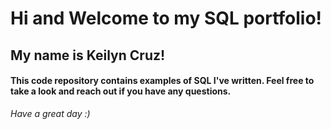   # Hi and Welcome to my SQL portfolio!

  ## My name is Keilyn Cruz!

  #### This code repository contains examples of SQL I've written. Feel free to take a look and reach out if you have any questions.

*Have a great day :)*


